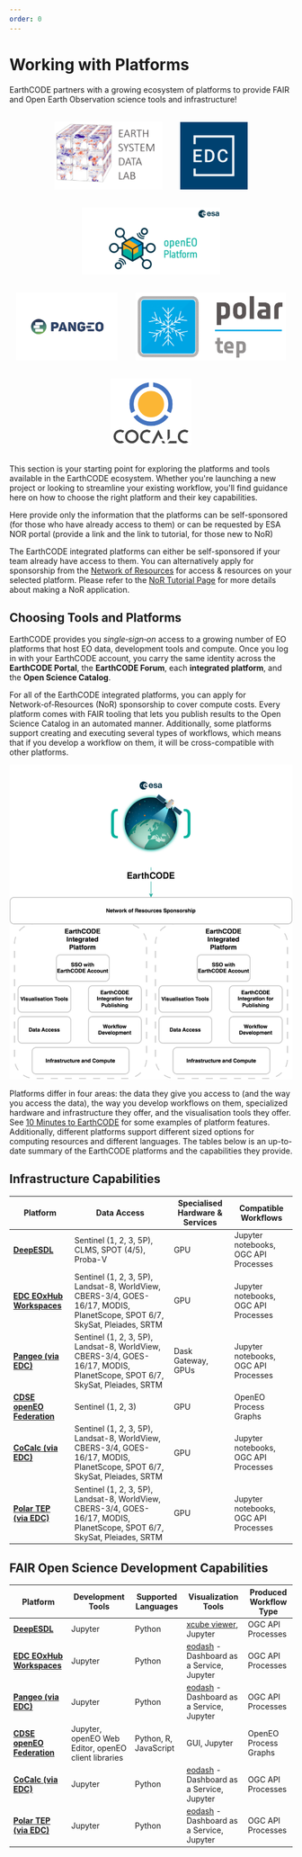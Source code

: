 ```yaml
---
order: 0
---
```

# Working with Platforms

EarthCODE partners with a growing ecosystem of platforms to provide FAIR and Open Earth Observation science tools and infrastructure!

<div style="display: flex; justify-content: center; align-items: center; gap: 2rem; flex-wrap: wrap; margin: 2rem 0;">
  <img src="/img/platforms/platform_logos/deepesdl.webp" alt="DeepESDL" style="max-height: 120px; object-fit: contain;" />
  <img src="/img/platforms/platform_logos/eurodatacube.png" alt="Euro Data Cube" style="max-height: 120px; object-fit: contain;" />
  <img src="/img/platforms/platform_logos/openeo.png" alt="openEO" style="max-height: 120px; object-fit: contain;" />
</div>
<div style="display: flex; justify-content: center; align-items: center; gap: 2rem; flex-wrap: wrap; margin: 2rem 0;">
  <img src="/img/platforms/platform_logos/PANGEO.png" alt="DeepESDL" style="max-height: 120px; object-fit: contain;" />
  <img src="/img/platforms/platform_logos/Polar-TEP-Logo.png" alt="Euro Data Cube" style="max-height: 120px; object-fit: contain;" />
  <img src="/img/platforms/platform_logos/CoCalc_logo.svg.png" alt="openEO" style="max-height: 120px; object-fit: contain;" />
</div>


This section is your starting point for exploring the platforms and tools available in the EarthCODE ecosystem. Whether you're launching a new project or looking to streamline your existing workflow, you'll find guidance here on how to choose the right platform and their key capabilities.


Here provide only the information that the platforms can be self-sponsored (for those who have already access to them) or can be requested by ESA NOR portal (provide a link and the link to tutorial, for those new to NoR) 

The EarthCODE integrated platforms can either be self-sponsored if your team already have access to them. You can alternatively apply for sponsorship from the [Network of Resources](https://nor-discover.org/) for access & resources on your selected platform. Please refer to the [NoR Tutorial Page](../../Training%20and%20Resources/NoR.md) for more details about making a NoR application.

## Choosing Tools and Platforms

EarthCODE provides you *single‑sign‑on* access to a growing number of EO platforms that host EO data, development tools and compute. Once you log in with your EarthCODE account, you carry the same identity across the **EarthCODE Portal**, the **EarthCODE Forum**, each **integrated platform**, and the **Open Science Catalog**.

For all of the EarthCODE integrated platforms, you can apply for Network‑of‑Resources (NoR) sponsorship to cover compute costs. Every platform comes with FAIR tooling that lets you publish results to the Open Science Catalog in an automated manner. Additionally, some platforms support creating and executing several types of workflows, which means that if you develop a workflow on them, it will be cross-compatible with other platforms.  

![EarthCODE Platform](/img/terms/earthcode-platfrom-generic.svg)

Platforms differ in four areas: the data they give you access to (and the way you access the data), the way you develop workflows on them, specialized hardware and infrastructure they offer, and the visualisation tools they offer. See [10 Minutes to EarthCODE](../../Getting%20started%20with%20EarthCODE/10%20minutes%20to%20EarthCODE.md) for some examples of platform features. Additionally, different platforms support different sized options for computing resources and different languages. The tables below is an up-to-date summary of the EarthCODE platforms and the capabilities they provide.


## Infrastructure Capabilities

| Platform                             | Data Access                                                                                             | Specialised Hardware & Services | Compatible Workflows     |
|--------------------------------------|----------------------------------------------------------------------------------------------------------|----------------------------------|---------------------------|
| [**DeepESDL**](./DeepESDL.md)        | Sentinel (1, 2, 3, 5P), CLMS, SPOT (4/5), Proba-V                                                        | GPU                         | Jupyter notebooks, OGC API Processes         |
| [**EDC EOxHub Workspaces**](./EDC.md)    | Sentinel (1, 2, 3, 5P), Landsat-8, WorldView, CBERS-3/4, GOES-16/17, MODIS, PlanetScope, SPOT 6/7, SkySat, Pleiades, SRTM |  GPU                         | Jupyter notebooks, OGC API Processes         |
| [**Pangeo (via EDC)**](./EDC_options.md) | Sentinel (1, 2, 3, 5P), Landsat-8, WorldView, CBERS-3/4, GOES-16/17, MODIS, PlanetScope, SPOT 6/7, SkySat, Pleiades, SRTM | Dask Gateway, GPUs                     | Jupyter notebooks, OGC API Processes         |
| [**CDSE openEO Federation**](./OpenEO.md) | Sentinel (1, 2, 3)                                                                                       | GPU                              | OpenEO Process Graphs     |
| [**CoCalc (via EDC)**](/EDC_options.md) | Sentinel (1, 2, 3, 5P), Landsat-8, WorldView, CBERS-3/4, GOES-16/17, MODIS, PlanetScope, SPOT 6/7, SkySat, Pleiades, SRTM |  GPU                         | Jupyter notebooks, OGC API Processes         |
| [**Polar TEP (via EDC)**](/EDC_options.md) | Sentinel (1, 2, 3, 5P), Landsat-8, WorldView, CBERS-3/4, GOES-16/17, MODIS, PlanetScope, SPOT 6/7, SkySat, Pleiades, SRTM |  GPU                         | Jupyter notebooks, OGC API Processes         |

## FAIR Open Science Development Capabilities

| Platform                             | Development Tools                      | Supported Languages          | Visualization Tools                             | Produced Workflow Type    |
|--------------------------------------|----------------------------------------|------------------------------|--------------------------------------------------|----------------------------|
| [**DeepESDL**](./DeepESDL.md)        | Jupyter                                | Python                       | [xcube viewer](https://viewer.earthsystemdatalab.net/), Jupyter | OGC API Processes          |
| [**EDC EOxHub Workspaces**](./EDC.md)    | Jupyter                                | Python                       | [eodash](https://eodash.org) - Dashboard as a Service, Jupyter                                          | OGC API Processes          |
| [**Pangeo (via EDC)**](./EDC_options.md) | Jupyter                                | Python                       | [eodash](https://eodash.org) - Dashboard as a Service, Jupyter                                          | OGC API Processes          |
| [**CDSE openEO Federation**](./OpenEO.md) | Jupyter, openEO Web Editor, openEO client libraries         | Python, R, JavaScript        | GUI, Jupyter                                     | OpenEO Process Graphs      |
| [**CoCalc (via EDC)**](/EDC_options.md) | Jupyter                                | Python                       | [eodash](https://eodash.org) - Dashboard as a Service, Jupyter                                          | OGC API Processes          |
| [**Polar TEP (via EDC)**](/EDC_options.md) | Jupyter                                | Python                       | [eodash](https://eodash.org) - Dashboard as a Service, Jupyter                                          | OGC API Processes          |


<!-- To compare platforms at a glance start with [**Choosing Tools and Platforms**](./Choosing%20Tools%20and%20Platforms.md). -->

<!-- For detailed information about each supported platform, including their capabilities and how they can support your specific use case, visit the individual platform pages:
- [**DeepESDL**](DeepESDL.md)
- [**EDC EOxHub Workspaces**](EDC.md)
- [**EDC Options**](EDC_options.md)
- [**OpenEO**](./OpenEO.md) -->
<!-- 

---

- [Copernicus Data Space Ecosystem (CDSE)](https://dataspace.copernicus.eu): Access and process earth observation datasets in the Copernicus Data Space Ecosystem with the openEO API.
- [Deep Earth System Data Laboratory (DeepESDL)](https://www.earthsystemdatalab.net/): Access and process data, and apply machine learning (ML) methods on Xarray Earth System Data Cubes (ESDC).
- [Euro Data Cube](https://eurodatacube.com/): A suite of services to access and process satellite data and develop applications.
- EOxHub/CoCalc: Process Earth observation data in the cloud with live collaboration on code.
- EOxHub/Pangeo: Perform high-performance computations on Earth Science data leveraging geoscience libraries. -->
